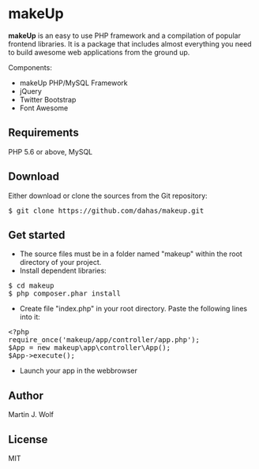 # makeUp
<b>makeUp</b> is an easy to use PHP framework and a compilation of popular frontend libraries. It is a package that includes almost everything you need to build awesome web applications from the ground up.

Components:
- makeUp PHP/MySQL Framework
- jQuery
- Twitter Bootstrap
- Font Awesome

## Requirements
PHP 5.6 or above, MySQL

## Download

Either download or clone the sources from the Git repository: 
<pre>$ git clone https://github.com/dahas/makeup.git</pre>

## Get started
- The source files must be in a folder named "makeup" within the root directory of your project. 
- Install dependent libraries: 
<pre>$ cd makeup 
$ php composer.phar install</pre>
- Create file "index.php" in your root directory. Paste the following lines into it:
<pre>&lt;?php
require_once('makeup/app/controller/app.php');
$App = new makeup\app\controller\App();
$App->execute();</pre>
- Launch your app in the webbrowser

## Author 
Martin J. Wolf

## License
MIT
